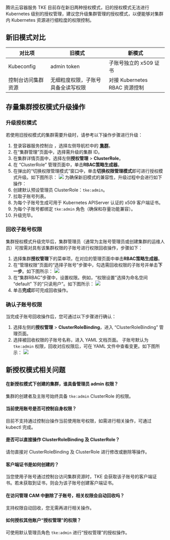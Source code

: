 腾讯云容器服务 TKE 目前存在新旧两种授权模式，旧的授权模式无法进行 Kubernetes 级别的授权管理，建议您升级集群管理的授权模式，以便能够对集群内 Kubernetes 资源进行细粒度的权限控制。


##  新旧模式对比

|            对比项        | 旧模式                     | 新模式                        |
| ------------------ | -------------------------- | ----------------------------- |
| Kubeconfig         | admin token                | 子账号独立的 x509 证书        |
| 控制台访问集群资源 | 无细粒度权限，子账号具备全读写权限 | 对接 Kubernetes RBAC 资源控制 |

## 存量集群授权模式升级操作

### 升级授权模式
若使用旧授权模式的集群需要升级时，请参考以下操作步骤进行升级：
1. 登录容器服务控制台 ，选择左侧导航栏中的 **[集群](https://console.cloud.tencent.com/tke2/cluster)**。
2. 在“集群管理”页面中，选择需升级的集群 ID。
3. 在集群详情页面中，选择左侧**授权管理** > **ClusterRole**。
4. 在 “ClusterRole” 管理页面中，单击**RBAC策略生成器**。
5. 在弹出的“切换权限管理模式”窗口中，单击**切换权限管理模式**即可进行授权模式升级。如下图所示：
![](https://main.qcloudimg.com/raw/673fccf7fe9fd9181c0dda589cd9c14e.png)
为确保新旧模式的兼容性，升级过程中会进行如下操作：
 1. 创建默认预设管理员 ClusterRole：`tke:admin`。
 2. 拉取子账号列表。
 3. 为每个子账号生成可用于 Kubernetes APIServer 认证的 x509 客户端证书。
 4. 为每个子账号都绑定 `tke:admin` 角色（确保和存量功能兼容）。
 5. 升级完毕。


### 回收子账号权限
集群授权模式升级完毕后，集群管理员（通常为主账号管理员或创建集群的运维人员）可按需对具有该集群权限的子账号进行权限回收操作，步骤如下：
1. 选择集群**授权管理**下的菜单项，在对应的管理页面中单击**RBAC策略生成器**。
2. 在“管理权限”页面的“选择子账号”步骤中，勾选需回收权限的子账号并单击**下一步**。如下图所示：
![](https://main.qcloudimg.com/raw/f3be80766b098bac5ae9303f220baf12.png)
3. 在“集群RBAC”步骤中，设置权限。例如，“权限设置”选择为命名空间 “default” 下的“只读用户”。如下图所示：
![](https://main.qcloudimg.com/raw/0d75b3725c18049a26bd28239b07c38c.png)
4. 单击**完成**即可完成回收操作。

### 确认子账号权限
当完成子账号回收操作后，您可通过以下步骤进行确认：
1. 选择左侧的**授权管理** > **ClusterRoleBinding**，进入 “ClusterRoleBinding” 管理页面。
2. 选择被回收权限的子账号名称，进入 YAML 文档页面。
子账号默认为 `tke:admin` 权限，回收对应权限后，可在 YAML 文件中查看变更。如下图所示：
![](https://main.qcloudimg.com/raw/4d5ed2e8665e24ee82b370705fdb1255.png)


## 新授权模式相关问题
#### 在新授权模式下创建的集群，谁具备管理员 admin 权限？
集群的创建者及主账号始终具备 `tke:admin` ClusterRole 的权限。


#### 当前使用账号是否可控制自身权限？
目前不支持通过控制台操作当前使用账号权限，如需进行相关操作，可通过 kubectl 完成。

#### 是否可以直接操作 ClusterRoleBinding 及 ClusterRole？
请勿直接对 ClusterRoleBinding 及 ClusterRole 进行修改或删除等操作。

#### 客户端证书是如何创建的？
当您使用子账号通过控制台访问集群资源时，TKE 会获取该子账号的客户端证书。若未获取到证书，则会为该子账号创建客户端证书。

#### 在访问管理 CAM 中删除了子账号，相关权限会自动回收吗？
支持权限自动回收，您无需再进行相关操作。

#### 如何授权其他账户“授权管理”的权限？
可使用默认管理员角色 `tke:admin` 进行“授权管理”的授权操作。

